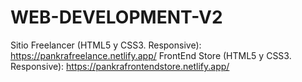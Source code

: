 # WEB-DEVELOPMENT-V2

Sitio Freelancer (HTML5 y CSS3. Responsive): https://pankrafreelance.netlify.app/
FrontEnd Store (HTML5 y CSS3. Responsive): https://pankrafrontendstore.netlify.app/
